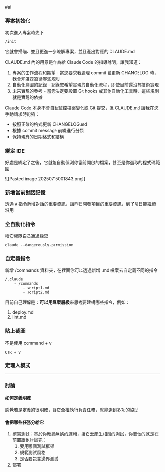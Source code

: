 #ai
### 專案初始化

初次進入專案時先下

```shell
/init
```

它就會掃瞄、並且更進一步瞭解專案，並且產出對應的 CLAUDE.md


 CLAUDE.md 內的用意是作為給 Claude Code 的指導說明，讓我知道：

  1. 專案的工作流程和期望 - 當您要求我處理 commit 或更新 CHANGELOG 時，我會知道要遵循哪些規則
  2. 自動化意圖的記錄 - 記錄您希望實現的自動化流程，即使目前還沒有技術實現
  3. 未來實現的參考 - 當您決定要設置 Git hooks 或其他自動化工具時，這些規則就是實現的依據

  Claude Code 本身不會自動監控檔案變化或 Git 提交，但 CLAUDE.md 讓我在您手動請求時能夠：
  - 按照正確的格式更新 CHANGELOG.md
  - 根據 commit message 前綴進行分類
  - 保持現有的日期格式和結構

### 綁定 IDE

好處是綁定了之後，它就能自動偵測你當前開啟的檔案，甚至是你選取的程式碼範圍

![[Pasted image 20250715001843.png]]



### 新增當前對話記憶

透過 `#` 指令新增對話的重要資訊，讓昨日開發項目的重要資訊，到了隔日能繼續沿用


### 全自動化指令

給它權限自己通過變更

```shell
claude --dangerously-permission
```

### 自定義指令

新增 /commands 資料夾，在裡面你可以透過新增 .md 檔案去自定義不同的指令

```
/.claude
	- /commands
		- script1.md
		- script2.md
```

目前自己理解是：**可以用專案層級**來思考要建構哪些指令，例如：
1. deploy.md
2. lint.md

### 貼上截圖

不是使用 command + v

```shell
CTR + V
```


### 定理人模式


---
### 討論

#### 如何定義明確
感覺若是定義的很明確，讓它全權執行負責任務，就能達到多功的協助

#### 會把哪些任務分給它

1. 撰寫測試：基於你確認無誤的邏輯，讓它去產生相關的測試，你要做的就是在前置跟他討論完：
	1. 要用哪個測試框架
	2. 規範測試風格
	3. 是否要包含邊界測試
2. 部署


